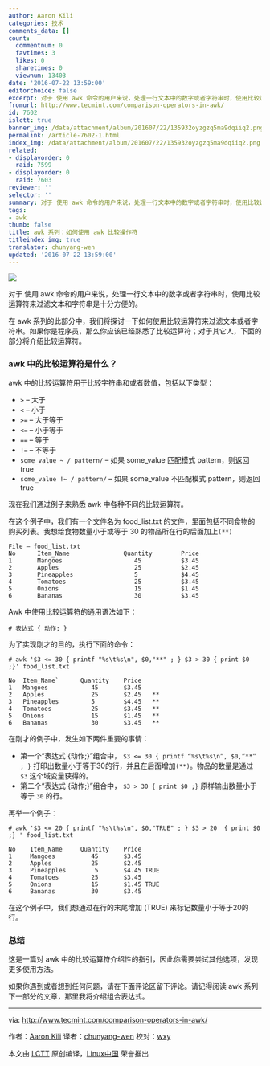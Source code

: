 ```yaml
---
author: Aaron Kili
categories: 技术
comments_data: []
count:
  commentnum: 0
  favtimes: 3
  likes: 0
  sharetimes: 0
  viewnum: 13403
date: '2016-07-22 13:59:00'
editorchoice: false
excerpt: 对于 使用 awk 命令的用户来说，处理一行文本中的数字或者字符串时，使用比较运算符来过滤文本和字符串是十分方便的。
fromurl: http://www.tecmint.com/comparison-operators-in-awk/
id: 7602
islctt: true
banner_img: /data/attachment/album/201607/22/135932oyzgzq5ma9dqiiq2.png
permalink: /article-7602-1.html
index_img: /data/attachment/album/201607/22/135932oyzgzq5ma9dqiiq2.png.thumb.jpg
related:
- displayorder: 0
  raid: 7599
- displayorder: 0
  raid: 7603
reviewer: ''
selector: ''
summary: 对于 使用 awk 命令的用户来说，处理一行文本中的数字或者字符串时，使用比较运算符来过滤文本和字符串是十分方便的。
tags:
- awk
thumb: false
title: awk 系列：如何使用 awk 比较操作符
titleindex_img: true
translator: chunyang-wen
updated: '2016-07-22 13:59:00'
---
```


![](/data/attachment/album/201607/22/135932oyzgzq5ma9dqiiq2.png)


对于 使用 awk 命令的用户来说，处理一行文本中的数字或者字符串时，使用比较运算符来过滤文本和字符串是十分方便的。


在 awk 系列的此部分中，我们将探讨一下如何使用比较运算符来过滤文本或者字符串。如果你是程序员，那么你应该已经熟悉了比较运算符；对于其它人，下面的部分将介绍比较运算符。


### awk 中的比较运算符是什么？


awk 中的比较运算符用于比较字符串和或者数值，包括以下类型：


* `>` – 大于
* `<` – 小于
* `>=` – 大于等于
* `<=` – 小于等于
* `==` – 等于
* `!=` – 不等于
* `some_value ~ / pattern/` – 如果 some\_value 匹配模式 pattern，则返回 true
* `some_value !~ / pattern/` – 如果 some\_value 不匹配模式 pattern，则返回 true


现在我们通过例子来熟悉 awk 中各种不同的比较运算符。


在这个例子中，我们有一个文件名为 food\_list.txt 的文件，里面包括不同食物的购买列表。我想给食物数量小于或等于 30 的物品所在行的后面加上`(**)`



```
File – food_list.txt
No      Item_Name               Quantity        Price
1       Mangoes                    45           $3.45
2       Apples                     25           $2.45
3       Pineapples                 5            $4.45
4       Tomatoes                   25           $3.45
5       Onions                     15           $1.45
6       Bananas                    30           $3.45

```

Awk 中使用比较运算符的通用语法如下：



```
# 表达式 { 动作; }

```

为了实现刚才的目的，执行下面的命令：



```
# awk '$3 <= 30 { printf "%s\t%s\n", $0,"**" ; } $3 > 30 { print $0 ;}' food_list.txt

No  Item_Name`      Quantity    Price
1   Mangoes            45       $3.45
2   Apples             25       $2.45   **
3   Pineapples         5        $4.45   **
4   Tomatoes           25       $3.45   **
5   Onions             15       $1.45   **
6   Bananas            30       $3.45   **

```

在刚才的例子中，发生如下两件重要的事情：


* 第一个“表达式 {动作;}”组合中， `$3 <= 30 { printf “%s\t%s\n”, $0,”**” ; }` 打印出数量小于等于30的行，并且在后面增加`(**)`。物品的数量是通过 `$3` 这个域变量获得的。
* 第二个“表达式 {动作;}”组合中， `$3 > 30 { print $0 ;}` 原样输出数量小于等于 `30` 的行。


再举一个例子：



```
# awk '$3 <= 20 { printf "%s\t%s\n", $0,"TRUE" ; } $3 > 20  { print $0 ;} ' food_list.txt 

No    Item_Name     Quantity    Price
1     Mangoes          45       $3.45
2     Apples           25       $2.45
3     Pineapples        5       $4.45 TRUE
4     Tomatoes         25       $3.45
5     Onions           15       $1.45 TRUE
6     Bananas          30       $3.45

```

在这个例子中，我们想通过在行的末尾增加 (TRUE) 来标记数量小于等于20的行。


### 总结


这是一篇对 awk 中的比较运算符介绍性的指引，因此你需要尝试其他选项，发现更多使用方法。


如果你遇到或者想到任何问题，请在下面评论区留下评论。请记得阅读 awk 系列下一部分的文章，那里我将介绍组合表达式。




---


via: <http://www.tecmint.com/comparison-operators-in-awk/>


作者：[Aaron Kili](http://www.tecmint.com/author/aaronkili/) 译者：[chunyang-wen](https://github.com/chunyang-wen) 校对：[wxy](https://github.com/wxy)


本文由 [LCTT](https://github.com/LCTT/TranslateProject) 原创编译，[Linux中国](https://linux.cn/) 荣誉推出